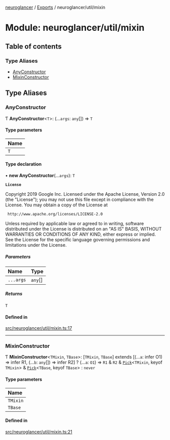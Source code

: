 [neuroglancer](../README.md) / [Exports](../modules.md) / neuroglancer/util/mixin

# Module: neuroglancer/util/mixin

## Table of contents

### Type Aliases

- [AnyConstructor](neuroglancer_util_mixin.md#anyconstructor)
- [MixinConstructor](neuroglancer_util_mixin.md#mixinconstructor)

## Type Aliases

### AnyConstructor

Ƭ **AnyConstructor**<`T`\>: (...`args`: `any`[]) => `T`

#### Type parameters

| Name |
| :------ |
| `T` |

#### Type declaration

• **new AnyConstructor**(...`args`): `T`

**`License`**

Copyright 2019 Google Inc.
Licensed under the Apache License, Version 2.0 (the "License");
you may not use this file except in compliance with the License.
You may obtain a copy of the License at

     http://www.apache.org/licenses/LICENSE-2.0

Unless required by applicable law or agreed to in writing, software
distributed under the License is distributed on an "AS IS" BASIS,
WITHOUT WARRANTIES OR CONDITIONS OF ANY KIND, either express or implied.
See the License for the specific language governing permissions and
limitations under the License.

##### Parameters

| Name | Type |
| :------ | :------ |
| `...args` | `any`[] |

##### Returns

`T`

#### Defined in

[src/neuroglancer/util/mixin.ts:17](https://github.com/ActiveBrainAtlas2/neuroglancer/blob/91617476/src/neuroglancer/util/mixin.ts#L17)

___

### MixinConstructor

Ƭ **MixinConstructor**<`TMixin`, `TBase`\>: [`TMixin`, `TBase`] extends [(...`a`: infer O1) => infer R1, (...`b`: `any`[]) => infer R2] ? (...`a`: `O1`) => `R1` & `R2` & [`Pick`](neuroglancer_annotation_renderlayer._internal_.md#pick)<`TMixin`, keyof `TMixin`\> & [`Pick`](neuroglancer_annotation_renderlayer._internal_.md#pick)<`TBase`, keyof `TBase`\> : `never`

#### Type parameters

| Name |
| :------ |
| `TMixin` |
| `TBase` |

#### Defined in

[src/neuroglancer/util/mixin.ts:21](https://github.com/ActiveBrainAtlas2/neuroglancer/blob/91617476/src/neuroglancer/util/mixin.ts#L21)
